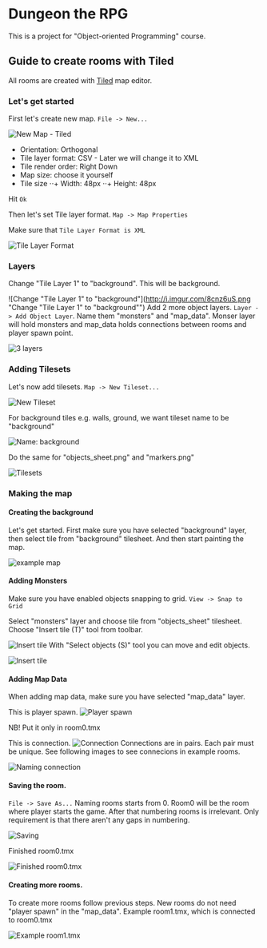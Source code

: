 # Dungeon the RPG
This is a project for "Object-oriented Programming" course.

## Guide to create rooms with Tiled

All rooms are created with [Tiled](http://www.mapeditor.org/ "Tiled Map Editor download") map editor.

### Let's get started

First let's create new map. `File -> New...`

![New Map - Tiled](http://i.imgur.com/gMGdWtx.png "New Map - Tiled")
* Orientation: Orthogonal
* Tile layer format: CSV - Later we will change it to XML
* Tile render order: Right Down
* Map size: choose it yourself
* Tile size
⋅⋅+ Width: 48px
⋅⋅+ Height: 48px

Hit `Ok`

Then let's set Tile layer format.
`Map -> Map Properties`

Make sure that `Tile Layer Format is XML`

![Tile Layer Format](http://i.imgur.com/MLGBO85.png "Tile Layer Format is XML")

### Layers
Change "Tile Layer 1" to "background". This will be background.

![Change "Tile Layer 1" to "background"](http://i.imgur.com/8cnz6uS.png "Change "Tile Layer 1" to "background"")
Add 2 more object layers. `Layer -> Add Object Layer`. Name them "monsters" and "map_data". Monser layer will hold monsters and map_data holds connections between rooms and player spawn point.

![3 layers](http://i.imgur.com/w0rMh8T.png "All 3 layers")

### Adding Tilesets
Let's now add tilesets. `Map -> New Tileset...`

![New Tileset](http://i.imgur.com/q4MadH9.png "Map -> New Tileset...")

For background tiles e.g. walls, ground, we want tileset name to be "background"

![Name: background](http://i.imgur.com/JFcRT4K.png "Name: background")

Do the same for "objects_sheet.png" and "markers.png"

![Tilesets](http://i.imgur.com/iHbTloO.png "All tilesets")

### Making the map

#### Creating the background
Let's get started. First make sure you have selected "background" layer, then select tile from "background" tilesheet. And then start painting the map.

![example map](http://i.imgur.com/1vAKsfT.png "Example map")

#### Adding Monsters
Make sure you have enabled objects snapping to grid. `View -> Snap to Grid`

Select "monsters" layer and choose tile from "objects_sheet" tilesheet.
Choose "Insert tile (T)" tool from toolbar.

![Insert tile](http://i.imgur.com/YbTkjjy.png "Insert tile (T)")
With "Select objects (S)" tool you can move and edit objects.

![Insert tile](http://i.imgur.com/r5ssod9.png "Example map with monsters")

#### Adding Map Data

When adding map data, make sure you have selected "map_data" layer.

This is player spawn.
![Player spawn](http://i.imgur.com/g5bC0P6.png "Put it only in room0")

NB! Put it only in room0.tmx

This is connection.
![Connection](http://i.imgur.com/An7y0AK.png "Connection")
Connections are in pairs. Each pair must be unique. See following images to see connecions in example rooms.

![Naming connection](http://i.imgur.com/VmOcef9.png "Naming connection")

#### Saving the room.
`File -> Save As...` Naming rooms starts from 0. Room0 will be the room where player starts the game. After that numbering rooms is irrelevant. Only requirement is that there aren't any gaps in numbering.

![Saving](http://i.imgur.com/0nGI6sL.png "Saving the room.")

Finished room0.tmx

![Finished room0.tmx](http://i.imgur.com/5ZCEh5G.png "Finished room0.tmx")

#### Creating more rooms.

To create more rooms follow previous steps. New rooms do not need "player spawn" in the "map_data".
Example room1.tmx, which is connected to room0.tmx

![Example room1.tmx](http://i.imgur.com/2wTYZTw.png "Example room1.tmx")
